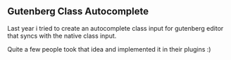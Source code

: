 ## Gutenberg Class Autocomplete

Last year i tried to create an autocomplete class input for gutenberg editor that syncs with the native class input.

Quite a few people took that idea and implemented it in their plugins :)
